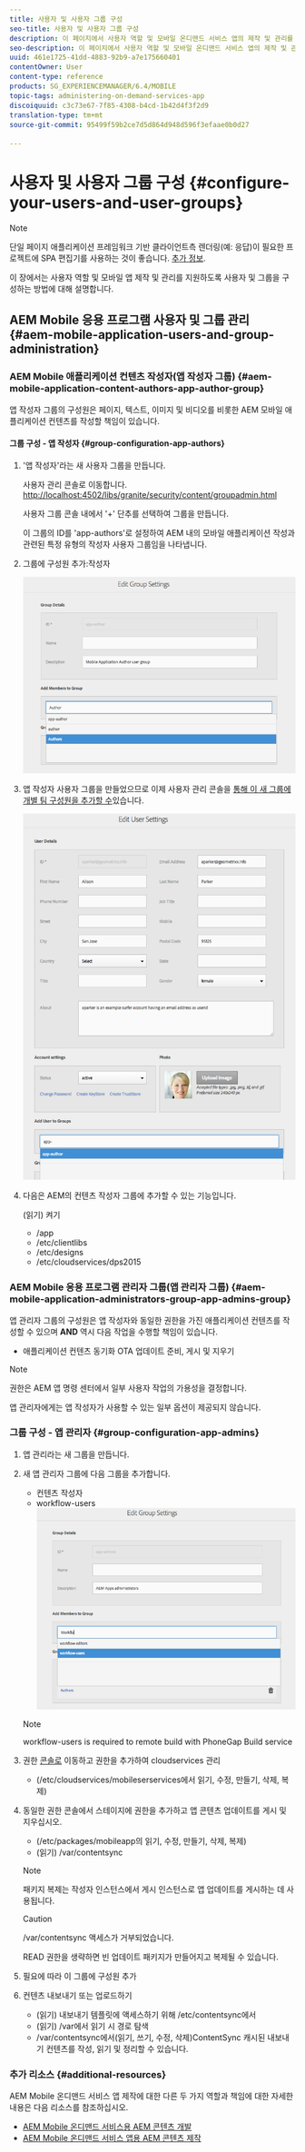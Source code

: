 ```yaml
---
title: 사용자 및 사용자 그룹 구성
seo-title: 사용자 및 사용자 그룹 구성
description: 이 페이지에서 사용자 역할 및 모바일 온디맨드 서비스 앱의 제작 및 관리를 지원하도록 사용자 및 그룹을 구성하는 방법을 알아보십시오.
seo-description: 이 페이지에서 사용자 역할 및 모바일 온디맨드 서비스 앱의 제작 및 관리를 지원하도록 사용자 및 그룹을 구성하는 방법을 알아보십시오.
uuid: 461e1725-41dd-4883-92b9-a7e175660401
contentOwner: User
content-type: reference
products: SG_EXPERIENCEMANAGER/6.4/MOBILE
topic-tags: administering-on-demand-services-app
discoiquuid: c3c73e67-7f85-4308-b4cd-1b42d4f3f2d9
translation-type: tm+mt
source-git-commit: 95499f59b2ce7d5d864d948d596f3efaae0b0d27

---
```



# 사용자 및 사용자 그룹 구성 {#configure-your-users-and-user-groups}

>[!NOTE]
>
>단일 페이지 애플리케이션 프레임워크 기반 클라이언트측 렌더링(예: 응답)이 필요한 프로젝트에 SPA 편집기를 사용하는 것이 좋습니다. [추가 정보](/help/sites-developing/spa-overview.md).

이 장에서는 사용자 역할 및 모바일 앱 제작 및 관리를 지원하도록 사용자 및 그룹을 구성하는 방법에 대해 설명합니다.

## AEM Mobile 응용 프로그램 사용자 및 그룹 관리 {#aem-mobile-application-users-and-group-administration}

### AEM Mobile 애플리케이션 컨텐츠 작성자(앱 작성자 그룹) {#aem-mobile-application-content-authors-app-author-group}

앱 작성자 그룹의 구성원은 페이지, 텍스트, 이미지 및 비디오를 비롯한 AEM 모바일 애플리케이션 컨텐츠를 작성할 책임이 있습니다.

#### 그룹 구성 - 앱 작성자 {#group-configuration-app-authors}

1. &#39;앱 작성자&#39;라는 새 사용자 그룹을 만듭니다.

   사용자 관리 콘솔로 이동합니다. [http://localhost:4502/libs/granite/security/content/groupadmin.html](http://localhost:4502/libs/granite/security/content/groupadmin.html)

   사용자 그룹 콘솔 내에서 &#39;+&#39; 단추를 선택하여 그룹을 만듭니다.

   이 그룹의 ID를 &#39;app-authors&#39;로 설정하여 AEM 내의 모바일 애플리케이션 작성과 관련된 특정 유형의 작성자 사용자 그룹임을 나타냅니다.

1. 그룹에 구성원 추가:작성자

   ![chlimage_1-167](assets/chlimage_1-167.png)

1. 앱 작성자 사용자 그룹을 만들었으므로 이제 사용자 관리 콘솔을 [통해 이 새 그룹에 개별 팀 구성원을 추가할 수](http://localhost:4502/libs/granite/security/content/useradmin.md)있습니다.

   ![chlimage_1-168](assets/chlimage_1-168.png)

1. 다음은 AEM의 컨텐츠 작성자 그룹에 추가할 수 있는 기능입니다.

   (읽기) 켜기

   * /app
   * /etc/clientlibs
   * /etc/designs
   * /etc/cloudservices/dps2015

### AEM Mobile 응용 프로그램 관리자 그룹(앱 관리자 그룹) {#aem-mobile-application-administrators-group-app-admins-group}

앱 관리자 그룹의 구성원은 앱 작성자와 동일한 권한을 가진 애플리케이션 컨텐츠를 작성할 수 있으며 **AND** 역시 다음 작업을 수행할 책임이 있습니다.

* 애플리케이션 컨텐츠 동기화 OTA 업데이트 준비, 게시 및 지우기

>[!NOTE]
>
>권한은 AEM 앱 명령 센터에서 일부 사용자 작업의 가용성을 결정합니다.
>
>앱 관리자에게는 앱 작성자가 사용할 수 있는 일부 옵션이 제공되지 않습니다.

### 그룹 구성 - 앱 관리자 {#group-configuration-app-admins}

1. 앱 관리라는 새 그룹을 만듭니다.
1. 새 앱 관리자 그룹에 다음 그룹을 추가합니다.

   * 컨텐츠 작성자
   * workflow-users
   ![chlimage_1-169](assets/chlimage_1-169.png)

   >[!NOTE]
   >
   >workflow-users is required to remote build with PhoneGap Build service

1. 권한 [콘솔로](http://localhost:4502/useradmin) 이동하고 권한을 추가하여 cloudservices 관리

   * (/etc/cloudservices/mobileserservices에서 읽기, 수정, 만들기, 삭제, 복제)

1. 동일한 권한 콘솔에서 스테이지에 권한을 추가하고 앱 콘텐츠 업데이트를 게시 및 지우십시오.

   * (/etc/packages/mobileapp의 읽기, 수정, 만들기, 삭제, 복제)
   * (읽기) /var/contentsync
   >[!NOTE]
   >
   >패키지 복제는 작성자 인스턴스에서 게시 인스턴스로 앱 업데이트를 게시하는 데 사용됩니다.

   >[!CAUTION]
   >
   >/var/contentsync 액세스가 거부되었습니다.
   >
   >READ 권한을 생략하면 빈 업데이트 패키지가 만들어지고 복제될 수 있습니다.

1. 필요에 따라 이 그룹에 구성원 추가
1. 컨텐츠 내보내기 또는 업로드하기

   * (읽기) 내보내기 템플릿에 액세스하기 위해 /etc/contentsync에서
   * (읽기) /var에서 읽기 시 경로 탐색
   * /var/contentsync에서(읽기, 쓰기, 수정, 삭제)ContentSync 캐시된 내보내기 컨텐츠를 작성, 읽기 및 정리할 수 있습니다.

### 추가 리소스 {#additional-resources}

AEM Mobile 온디맨드 서비스 앱 제작에 대한 다른 두 가지 역할과 책임에 대한 자세한 내용은 다음 리소스를 참조하십시오.

* [AEM Mobile 온디맨드 서비스용 AEM 콘텐츠 개발](/help/mobile/aem-mobile-on-demand.md)
* [AEM Mobile 온디맨드 서비스 앱용 AEM 콘텐츠 제작](/help/mobile/mobile-apps-ondemand.md)
